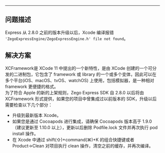 <Title>Express 从 2.8.0 之前的版本升级以后，Xcode 编译报错如何处理？</Title>


---

## 问题描述
Express 从 2.8.0 之前的版本升级以后，Xcode 编译报错 ```'ZegoExpressEngine/ZegoExpressEngine.h' file not found```。

## 解决方案
XCFramework是 XCode 11 中提出的一个新特性，是由 XCode 创建的一个可分发的二进制包，它包含了 framework 或 library 的一个或多个变体，因此可以在多个平台(iOS、macOS、tvOS、watchOS) 上使用，包括模拟器，是一种相对 framework 更便捷的格式。  
为了符合 Apple 的新的上架规则，Zego Express SDK 自 2.8.0 以后将由 XCFramework 形式提供，如果您的项目中曾集成过以前版本的 SDK，升级以后需要检查以下几个部分：
- 升级到最新版本 Xcode。
- 如果您是通过 Cocoapods 进行集成，请确保 Cocoapods 版本高于 1.9.0（建议更新至 1.10.0 以上），更新以后删除 Podfile.lock 文件并再次执行 pod install 操作。
- 在 Xcode 中通过 shift(⇧)+command(⌘)+K 的组合快捷键或者 Product→Clean 对项目执行 clean 操作，清空之前的缓存，并再次编译。